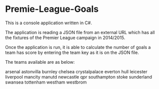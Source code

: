 # Premie-League-Goals
This is a console application written in C#.

The application is reading a JSON file from an external URL which has all the fixtures of the Premier League campaign in 2014/2015.

Once the application is run, it is able to calculate the number of goals a team has score by entering the team key as it is on the JSON file.

The teams available are as below:

  arsenal
  astonvilla
  burnley
  chelsea
  crystalpalace
  everton
  hull
  leicester
  liverpool
  mancity
  manutd
  newcastle
  qpr
  southampton
  stoke
  sunderland
  swansea
  tottenham
  westham
  westbrom
